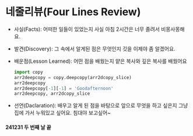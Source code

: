 # 네줄리뷰(Four Lines Review)
- 사실(Facts): 어떠한 일들이 있었는지
    사실 아침 2시간은 너무 졸려서 비몽사몽해요.

- 발견(Discovery): 그 속에서 알게된 점은 무엇인지
    깃을 이제야 좀 알겠어요.

- 배운점(Lesson Learned): 어떤 점을 배웠는지
    얕은 복사와 깊은 복사를 배웠어요

    ```python
    import copy
    arr2deepcopy = copy.deepcopy(arr2dcopy_slice)
    arr2deepcopy
    arr2deepcopy[-1][-1] = 'Goodafternoon'
    arr2deepcopy, arr2dcopy_slice 
    ```

- 선언(Daclaration): 배우고 알게 된 점을 바탕으로 앞으로 무엇을 하고 싶은지
    그냥 집에 가서 누워있고 싶어요.
    침대야 보고싶어~

#### 241231 두 번째 날 끝